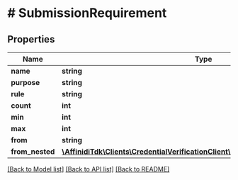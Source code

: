 # # SubmissionRequirement

## Properties

Name | Type | Description | Notes
------------ | ------------- | ------------- | -------------
**name** | **string** |  | [optional]
**purpose** | **string** |  | [optional]
**rule** | **string** |  |
**count** | **int** |  | [optional]
**min** | **int** |  | [optional]
**max** | **int** |  | [optional]
**from** | **string** |  | [optional]
**from_nested** | [**\AffinidiTdk\Clients\CredentialVerificationClient\Model\SubmissionRequirement[]**](SubmissionRequirement.md) |  | [optional]

[[Back to Model list]](../../README.md#models) [[Back to API list]](../../README.md#endpoints) [[Back to README]](../../README.md)
